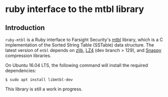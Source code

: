 
ruby interface to the mtbl library
==================================

Introduction
------------

`ruby-mtbl` is a Ruby interface to Farsight Security's [mtbl](https://github.com/farsightsec/mtbl/)
library, which is a C implementation of the Sorted String Table (SSTable)
data structure. The latest version of `mtbl` depends on [zlib](http://www.zlib.net/),
[LZ4](https://github.com/Cyan4973/lz4) (dev branch > 129), and [Snappy](http://google.github.io/snappy/) 
compression libraries.

On Ubuntu 16.04 LTS, the following command will install the required dependencies:
```
$ sudo apt install libmtbl-dev
```
This library is still a work in progress.

